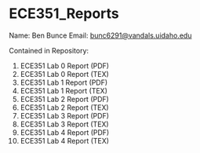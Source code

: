 # ECE351_Reports
Name:   Ben Bunce
Email:  bunc6291@vandals.uidaho.edu

Contained in Repository:
1. ECE351 Lab 0 Report (PDF)
2. ECE351 Lab 0 Report (TEX)
3. ECE351 Lab 1 Report (PDF)
4. ECE351 Lab 1 Report (TEX)
5. ECE351 Lab 2 Report (PDF)
6. ECE351 Lab 2 Report (TEX)
7. ECE351 Lab 3 Report (PDF)
8. ECE351 Lab 3 Report (TEX)
9. ECE351 Lab 4 Report (PDF)
10. ECE351 Lab 4 Report (TEX)

